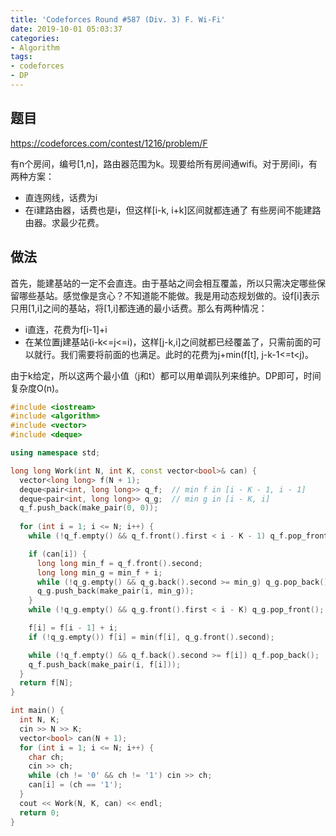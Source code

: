 ```yaml
---
title: 'Codeforces Round #587 (Div. 3) F. Wi-Fi'
date: 2019-10-01 05:03:37
categories:
- Algorithm
tags:
- codeforces
- DP
---
```


## 题目

https://codeforces.com/contest/1216/problem/F

有n个房间，编号[1,n]，路由器范围为k。现要给所有房间通wifi。对于房间i，有两种方案：
- 直连网线，话费为i
- 在i建路由器，话费也是i，但这样[i-k, i+k]区间就都连通了
有些房间不能建路由器。求最少花费。

## 做法

首先，能建基站的一定不会直连。由于基站之间会相互覆盖，所以只需决定哪些保留哪些基站。感觉像是贪心？不知道能不能做。我是用动态规划做的。设f[i]表示只用[1,i]之间的基站，将[1,i]都连通的最小话费。那么有两种情况：
- i直连，花费为f[i-1]+i
- 在某位置j建基站(i-k<=j<=i)，这样[j-k,i]之间就都已经覆盖了，只需前面的可以就行。我们需要将前面的也满足。此时的花费为j+min(f[t], j-k-1<=t<j)。

由于k给定，所以这两个最小值（j和t）都可以用单调队列来维护。DP即可，时间复杂度O(n)。

```c++
#include <iostream>
#include <algorithm>
#include <vector>
#include <deque>

using namespace std;

long long Work(int N, int K, const vector<bool>& can) {
  vector<long long> f(N + 1);
  deque<pair<int, long long>> q_f;  // min f in [i - K - 1, i - 1]
  deque<pair<int, long long>> q_g;  // min g in [i - K, i]
  q_f.push_back(make_pair(0, 0));
  
  for (int i = 1; i <= N; i++) {
    while (!q_f.empty() && q_f.front().first < i - K - 1) q_f.pop_front();

    if (can[i]) {
      long long min_f = q_f.front().second;
      long long min_g = min_f + i;
      while (!q_g.empty() && q_g.back().second >= min_g) q_g.pop_back();
      q_g.push_back(make_pair(i, min_g));
    }
    while (!q_g.empty() && q_g.front().first < i - K) q_g.pop_front();

    f[i] = f[i - 1] + i;
    if (!q_g.empty()) f[i] = min(f[i], q_g.front().second);

    while (!q_f.empty() && q_f.back().second >= f[i]) q_f.pop_back();
    q_f.push_back(make_pair(i, f[i]));
  }
  return f[N];
}

int main() {
  int N, K;
  cin >> N >> K;
  vector<bool> can(N + 1);
  for (int i = 1; i <= N; i++) {
    char ch;
    cin >> ch;
    while (ch != '0' && ch != '1') cin >> ch;
    can[i] = (ch == '1');
  }
  cout << Work(N, K, can) << endl;
  return 0;
}
```